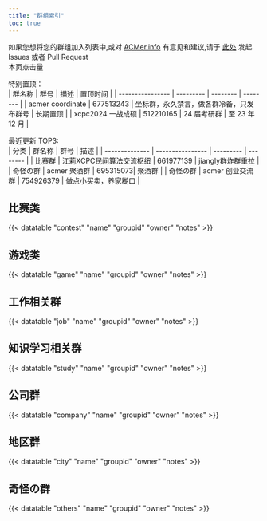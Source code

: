 ```yaml
---
title: "群组索引"
toc: true
---
```


如果您想将您的群组加入列表中,或对 [ACMer.info](https://acmer.info/) 有意见和建议,请于 [此处](https://github.com/acmerindex/acmer-info) 发起 Issues 或者 Pull Request
<br/>
<span>本页点击量<span id="busuanzi_value_page_pv"></span>
<br/>

特别置顶：
<br/>
| 群名称 | 群号 | 描述 | 置顶时间 |
| ---------------- | --------- | -------- | -------- |
| acmer coordinate | 677513243 | 坐标群，永久禁言，做各群冷备，只发布群号 | 长期置顶 |
| xcpc2024 一战成硕 | 512210165 | 24 届考研群 | 至 23 年 12 月 |

最近更新 TOP3:
<br/>
| 分类 | 群名称 | 群号 | 描述 |
| -------------- | ---------------- | --------- | -------- |
| 比赛群 | 江莉XCPC民间算法交流枢纽 | 661977139 | jiangly群炸群重拉 |
| 奇怪の群 | acmer 聚酒群 | 695315073| 聚酒群 |
| 奇怪の群 | acmer 创业交流群 | 754926379 | 做点小买卖，养家糊口 |

## 比赛类

{{< datatable "contest" "name" "groupid" "owner" "notes" >}}

## 游戏类

{{< datatable "game" "name" "groupid" "owner" "notes" >}}

## 工作相关群

{{< datatable "job" "name" "groupid" "owner" "notes" >}}

## 知识学习相关群

{{< datatable "study" "name" "groupid" "owner" "notes" >}}

## 公司群

{{< datatable "company" "name" "groupid" "owner" "notes" >}}

## 地区群

{{< datatable "city" "name" "groupid" "owner" "notes" >}}

## 奇怪の群

{{< datatable "others" "name" "groupid" "owner" "notes" >}}
